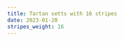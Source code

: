 ```yaml
---
title: Tartan setts with 16 stripes
date: 2023-01-28
stripes_weight: 16
---
```

<no value>

<no value>